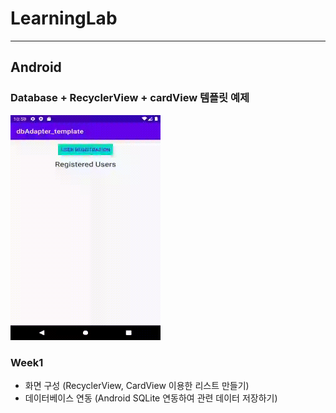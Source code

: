 # LearningLab

---



## Android

### Database + RecyclerView + cardView 템플릿 예제

<img src="/device-2020-07-01-225911.gif" alt="device-2020-07-01-225911" style="zoom:50%;" />

### Week1

- 화면 구성 (RecyclerView, CardView 이용한 리스트 만들기)
- 데이터베이스 연동 (Android SQLite 연동하여 관련 데이터 저장하기)

